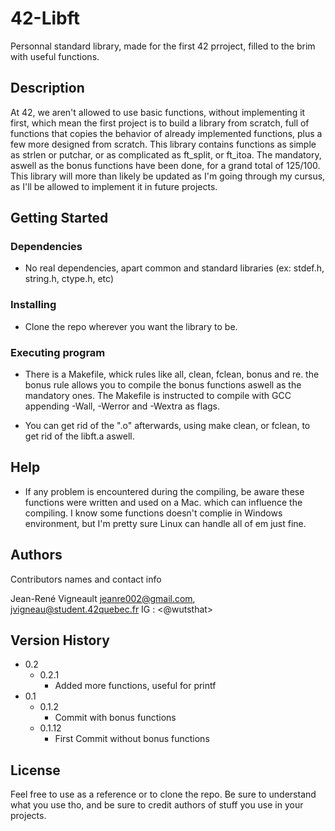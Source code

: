 # 42-Libft

Personnal standard library, made for the first 42 prroject, filled to the brim with useful functions.

## Description

At 42, we aren't allowed to use basic functions, without implementing it first, which mean the first project is to build a library from scratch, full of functions that copies the behavior of already implemented functions, plus a few more designed from scratch. This library contains functions as simple as strlen or putchar, or as complicated as ft_split, or ft_itoa. The mandatory, aswell as the bonus functions have been done, for a grand total of 125/100.
This library will more than likely be updated as I'm going through my cursus, as I'll be allowed to implement it in future projects.

## Getting Started

### Dependencies

* No real dependencies, apart common and standard libraries (ex: stdef.h, string.h, ctype.h, etc)

### Installing

* Clone the repo wherever you want the library to be.

### Executing program

* There is a Makefile, whick rules like all, clean, fclean, bonus and re. the bonus rule allows you to compile the bonus functions aswell as the mandatory ones. The Makefile is instructed to compile with GCC appending -Wall, -Werror and -Wextra as flags.

* You can get rid of the ".o" afterwards, using make clean, or fclean, to get rid of the libft.a aswell.

## Help

* If any problem is encountered during the compiling, be aware these functions were written and used on a Mac. which can influence the compiling. I know some functions doesn't complie in Windows environment, but I'm pretty sure Linux can handle all of em just fine.

## Authors

Contributors names and contact info

Jean-René Vigneault
<jeanre002@gmail.com>, <jvigneau@student.42quebec.fr>
IG : <@wutsthat>

## Version History

* 0.2
  * 0.2.1
    * Added more functions, useful for printf
* 0.1
  * 0.1.2
      * Commit with bonus functions
  * 0.1.12
      * First Commit without bonus functions

## License

Feel free to use as a reference or to clone the repo. Be sure to understand what you use tho, and be sure to  credit authors of stuff you use in your projects.
